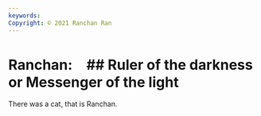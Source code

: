 ```yaml
---
keywords:
Copyright: © 2021 Ranchan Ran
---
```


# Ranchan:　## Ruler of the darkness or Messenger of the light ##

There was a cat, that is Ranchan. 

